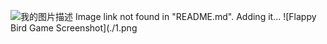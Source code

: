 ![我的图片描述](https://i.111666.best/image/qMIGycjS4UQJbcZLwWsdPH.png)
Image link not found in "README.md". Adding it...
![Flappy Bird Game Screenshot](./1.png
